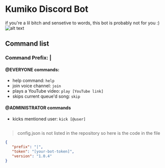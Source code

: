 # Kumiko Discord Bot 

if you're a lil bitch and sensetive to words, this bot is probably not for you :) ![alt text](https://i.imgur.com/Gpd8H1W.png " ")

## Command list

### Command Prefix: |

#### @EVERYONE commands:
* help command: `help`
* join voice channel: `join`
* plays a YouTube video: `play [YouTube link]`
* skips current queue'd song: `skip`

#### @ADMINISTRATOR commands
* kicks mentioned user: `kick [@user]`
## 

> config.json is not listed in the repository so here is the code in the file

 ```json
 {
    "prefix": "|",
    "token": "[your-bot-token]",
    "version": "1.0.4"
}
```